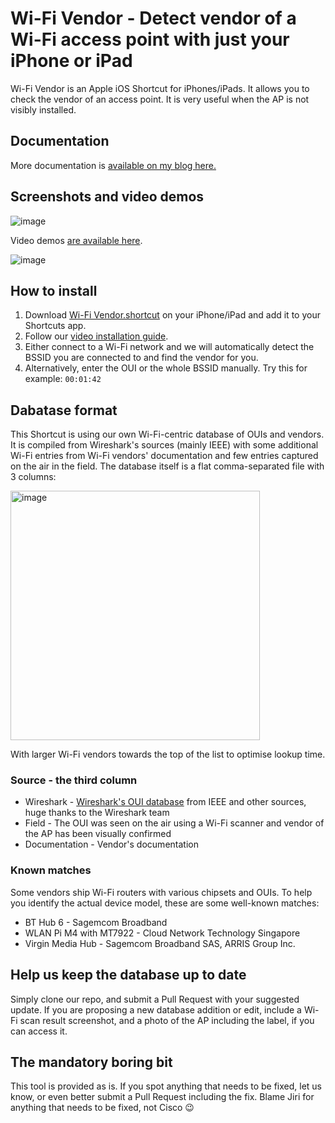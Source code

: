 # Wi-Fi Vendor - Detect vendor of a Wi-Fi access point with just your iPhone or iPad
Wi-Fi Vendor is an Apple iOS Shortcut for iPhones/iPads. It allows you to check the vendor of an access point. It is very useful when the AP is not visibly installed.

## Documentation
More documentation is [available on my blog here.](https://www.jiribrejcha.net/2023/08/wi-fi-vendor-detect-vendor-of-a-wi-fi-access-point-with-just-your-iphone-or-ipad/)

## Screenshots and video demos
![image](https://github.com/jiribrejcha/wifi-vendor-lookup/assets/18701525/11f7fd91-b582-46cf-8a32-5b4769542710)

Video demos [are available here](https://www.jiribrejcha.net/2023/08/wi-fi-vendor-detect-vendor-of-a-wi-fi-access-point-with-just-your-iphone-or-ipad/).

![image](https://github.com/jiribrejcha/wifi-vendor-lookup/assets/18701525/ec7d19b8-fedb-4304-a488-060cd8143db2)


## How to install
1. Download [Wi-Fi Vendor.shortcut](https://github.com/jiribrejcha/wifi-vendor-lookup/raw/main/Wi-Fi%20Vendor.shortcut) on your iPhone/iPad and add it to your Shortcuts app.
2. Follow our [video installation guide](https://www.jiribrejcha.net/2023/08/wi-fi-vendor-detect-vendor-of-a-wi-fi-access-point-with-just-your-iphone-or-ipad#install).
4. Either connect to a Wi-Fi network and we will automatically detect the BSSID you are connected to and find the vendor for you.
5. Alternatively, enter the OUI or the whole BSSID manually. Try this for example: ```00:01:42```

## Dabatase format
This Shortcut is using our own Wi-Fi-centric database of OUIs and vendors. It is compiled from Wireshark's sources (mainly IEEE) with some additional Wi-Fi entries from Wi-Fi vendors' documentation and few entries captured on the air in the field. The database itself is a flat comma-separated file with 3 columns:

<img width="399" alt="image" src="https://github.com/jiribrejcha/wifi-vendor-lookup/assets/18701525/5721e426-fe41-4202-9eb5-c0aad789092c">

With larger Wi-Fi vendors towards the top of the list to optimise lookup time.

### Source - the third column

- Wireshark - [Wireshark's OUI database](https://www.wireshark.org/tools/oui-lookup.html) from IEEE and other sources, huge thanks to the Wireshark team 
- Field - The OUI was seen on the air using a Wi-Fi scanner and vendor of the AP has been visually confirmed
- Documentation - Vendor's documentation

### Known matches

Some vendors ship Wi-Fi routers with various chipsets and OUIs. To help you identify the actual device model, these are some well-known matches:

- BT Hub 6 - Sagemcom Broadband
- WLAN Pi M4 with MT7922 - Cloud Network Technology Singapore
- Virgin Media Hub - Sagemcom Broadband SAS, ARRIS Group Inc.

## Help us keep the database up to date
Simply clone our repo, and submit a Pull Request with your suggested update. If you are proposing a new database addition or edit, include a Wi-Fi scan result screenshot, and a photo of the AP including the label, if you can access it.

## The mandatory boring bit

This tool is provided as is. If you spot anything that needs to be fixed, let us know, or even better submit a Pull Request including the fix. Blame Jiri for anything that needs to be fixed, not Cisco 😉
